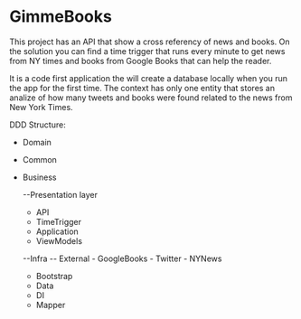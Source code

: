 # GimmeBooks
This project has an API that show a cross referency of news and books. On the solution you can find a time trigger that runs every minute to get news from NY times and books from Google Books that can help the reader.

It is a code first application the will create a database locally when you run the app for the first time. 
The context has only one entity that stores an analize of how many tweets and books were found related to the news from New York Times.



DDD Structure:
- Domain
- Common
- Business

  --Presentation layer
    - API
    - TimeTrigger
    - Application
    - ViewModels
    
  --Infra
    -- External
      - GoogleBooks
      - Twitter
      - NYNews
    - Bootstrap
    - Data
    - DI
    - Mapper
    
 
